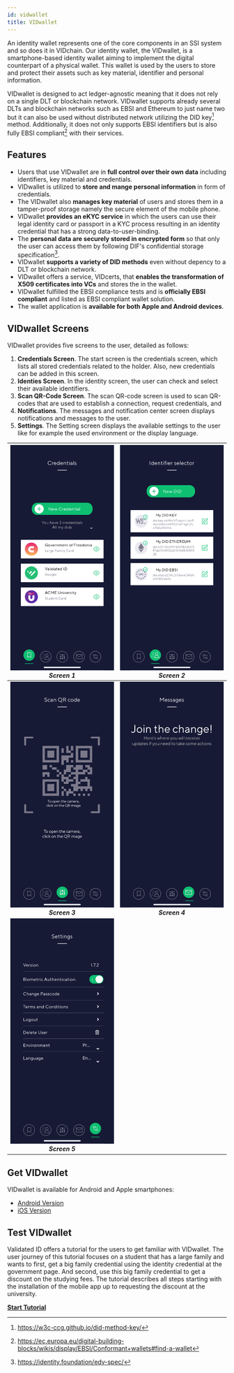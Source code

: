 ```yaml
---
id: vidwallet
title: VIDwallet
---
```


An identity wallet represents one of the core components in an SSI system and so does it in VIDchain. Our identity wallet, the VIDwallet, is a smartphone-based identity wallet aiming to implement the digital counterpart of a physical wallet. This wallet is used by the users to store and protect their assets such as key material, identifier and personal information.  

VIDwallet is designed to act ledger-agnostic meaning that it does not rely on a single DLT or blockchain network. VIDwallet supports already several DLTs and blockchain networks such as EBSI and Ethereum to just name two but it can also be used without distributed network utilizing the DID key[^1] method. Additionally, it does not only supports EBSI identifiers but is also fully EBSI compliant[^2] with their services. 

## Features 
- Users that use VIDwallet are in **full control over their own data** including identifiers, key material and credentials. 
- VIDwallet is utilized to **store and mange personal information** in form of credentials. 
- The VIDwallet also **manages key material** of users and stores them in a tamper-proof storage namely the secure element of the mobile phone. 
- VIDwallet **provides an eKYC service** in which the users can use their legal identity card or passport in a KYC process resulting in an identity credential that has a strong data-to-user-binding. 
- The **personal data are securely stored in encrypted form** so that only the user can access them by following DIF's confidential storage specification[^3]. 
- VIDwallet **supports a variety of DID methods** even without depency to a DLT or blockchain network. 
- VIDwallet offers a service, VIDcerts, that **enables the transformation of X509 certificates into VCs** and stores the in the wallet. 
- VIDwallet fulfilled the EBSI compliance tests and is **officially EBSI compliant** and listed as EBSI compliant wallet solution. 
- The wallet application is **available for both Apple and Android devices**. 


## VIDwallet Screens 

VIDwallet provides five screens to the user, detailed as follows: 

1. **Credentials Screen**. The start screen is the credentials screen, which lists all stored credentials related to the holder. Also, new credentials can be added in this screen. 
2. **Identies Screen**. In the identity screen, the user can check and select their available identifiers. 
3. **Scan QR-Code Screen**. The scan QR-code screen is used to scan QR-codes that are used to establish a connection, request credentials, and 
4. **Notifications**. The messages and notification center screen displays notifications and messages to the user. 
5. **Settings**. The Setting screen displays the available settings to the user like for example the used environment or the display language. 


|    ![main-screen](../_media/start-screen.png)*Screen 1*     |        ![main-screen](../_media/did-screen.png)*Screen 2*        |
|:-----------------------------------------------------------:|:----------------------------------------------------------------:|
|  ![main-screen](../_media/scanqr-screen.png)***Screen 3***  | ![main-screen](../_media/messagecenter-screen.png)***Screen 4*** |
| ![main-screen](../_media/settings-screen.png)***Screen 5*** |                                                                  |

<!-- 
![main-screen](../_media/start-screen.png)

![main-screen](../_media/did-screen.png)


![main-screen](../_media/scanqr-screen.png)

![main-screen](../_media/messagecenter-screen.png)

![main-screen](../_media/settings-screen.png)

-->


<!--
And also a top right (+) button that you can use to self-issue your first Verifiable Credentials.

<div align='center'>

![main-kyc](../_media/main-kyc.jpg ":size=30%")

</div>
-->

## Get VIDwallet 
VIDwallet is available for Android and Apple smartphones:

- [Android Version](https://play.google.com/store/apps/details?id=com.validatedid.wallet)
- [iOS Version](https://apps.apple.com/us/app/vidwallet/id1554340592)

## Test VIDwallet

Validated ID offers a tutorial for the users to get familiar with VIDwallet. The user journey of this tutorial focuses on a student that has a large family and wants to first, get a big family credential using the identity credential at the government page. And second, use this big family credential to get a discount on the studying fees. The tutorial describes all steps starting with the installation of the mobile app up to requesting the discount at the university. 

**[Start Tutorial](https://try.vidchain.net/demo/tutorial)**




[^1]: https://w3c-ccg.github.io/did-method-key/ 
[^2]: https://ec.europa.eu/digital-building-blocks/wikis/display/EBSI/Conformant+wallets#find-a-wallet 
[^3]: https://identity.foundation/edv-spec/ 

